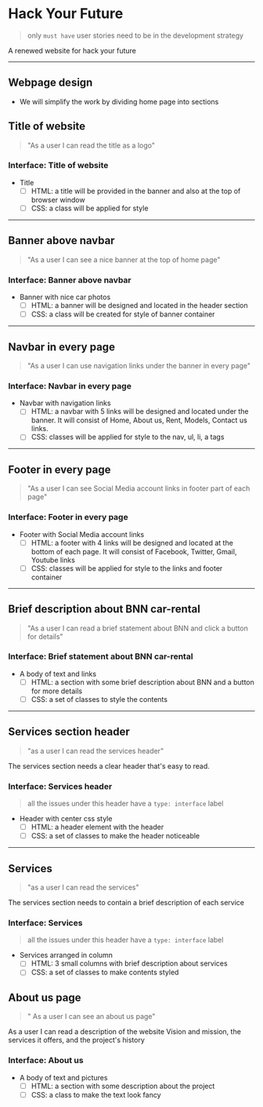# Hack Your Future

> only `must have` user stories need to be in the development strategy

A renewed website for hack your future

---

## Webpage design

- We will simplify the work by dividing home page into sections

## Title of website

> "As a user I can read the title as a logo"

### Interface: Title of website

- Title
  - [ ] HTML: a title will be provided in the banner and also at the top of
        browser window
  - [ ] CSS: a class will be applied for style

---

## Banner above navbar

> "As a user I can see a nice banner at the top of home page"

### Interface: Banner above navbar

- Banner with nice car photos
  - [ ] HTML: a banner will be designed and located in the header section
  - [ ] CSS: a class will be created for style of banner container

---

## Navbar in every page

> "As a user I can use navigation links under the banner in every page"

### Interface: Navbar in every page

- Navbar with navigation links
  - [ ] HTML: a navbar with 5 links will be designed and located under the
        banner. It will consist of Home, About us, Rent, Models, Contact us
        links.
  - [ ] CSS: classes will be applied for style to the nav, ul, li, a tags

---

## Footer in every page

> "As a user I can see Social Media account links in footer part of each page"

### Interface: Footer in every page

- Footer with Social Media account links
  - [ ] HTML: a footer with 4 links will be designed and located at the bottom
        of each page. It will consist of Facebook, Twitter, Gmail, Youtube links
  - [ ] CSS: classes will be applied for style to the links and footer container

---

## Brief description about BNN car-rental

> "As a user I can read a brief statement about BNN and click a button for
> details"

### Interface: Brief statement about BNN car-rental

- A body of text and links
  - [ ] HTML: a section with some brief description about BNN and a button for
        more details
  - [ ] CSS: a set of classes to style the contents

---

## Services section header

> "as a user I can read the services header"

The services section needs a clear header that's easy to read.

### Interface: Services header

> all the issues under this header have a `type: interface` label

- Header with center css style
  - [ ] HTML: a header element with the header
  - [ ] CSS: a set of classes to make the header noticeable

---

## Services

> "as a user I can read the services"

The services section needs to contain a brief description of each service

### Interface: Services

> all the issues under this header have a `type: interface` label

- Services arranged in column
  - [ ] HTML: 3 small columns with brief description about services
  - [ ] CSS: a set of classes to make contents styled

## About us page

> " As a user I can see an about us page"

As a user I can read a description of the website Vision and mission, the
services it offers, and the project's history

### Interface: About us

- A body of text and pictures
  - [ ] HTML: a section with some description about the project
  - [ ] CSS: a class to make the text look fancy
